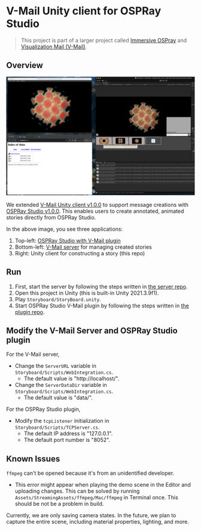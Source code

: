 # V-Mail Unity client for OSPRay Studio 
> This project is part of a larger project called [Immersive OSPray](https://github.com/jungwhonam/ImmersiveOSPRay) and [Visualization Mail (V-Mail)](https://github.com/JungWhoNam/VisualizationMail).

 ## Overview
![V-Mail with OSPRay Studio](storyboard.png)

We extended [V-Mail Unity client v1.0.0](https://github.com/JungWhoNam/VisualizationMail/releases) to support message creations with [OSPRay Studio v1.0.0](https://github.com/RenderKit/ospray-studio/releases/tag/v1.0.0). This enables users to create annotated, animated stories directly from OSPRay Studio.

In the above image, you see three applications:
1. Top-left: [OSPRay Studio with V-Mail plugin](https://github.com/JungWhoNam/ospray_studio/tree/jungwho.nam-feature-plugin-storyboard/plugins/storyboard_plugin)
2. Bottom-left: [V-Mail server](https://github.com/JungWhoNam/VisualizationMailServer) for managing created stories
3. Right: Unity client for constructing a story (this repo)

## Run
1. First, start the server by following the steps written in [the server repo](https://github.com/JungWhoNam/VisualizationMailServer).
2. Open this project in Unity (this is built-in Unity 2021.3.9f1).
3. Play `Storyboard/StoryBoard.unity`.
4. Start OSPRay Studio V-Mail plugin by following the steps written in [the plugin repo](https://github.com/JungWhoNam/ospray_studio/tree/jungwho.nam-feature-plugin-storyboard/plugins/storyboard_plugin).


## Modify the V-Mail Server and OSPRay Studio plugin
For the V-Mail server,
* Change the `ServerURL` variable in `Storyboard/Scripts/WebIntegration.cs`. 
  * The default value is "http://localhost/".
* Change the `ServerDataDir` variable in `Storyboard/Scripts/WebIntegration.cs`. 
  * The default value is "data/".

For the OSPRay Studio plugin,
* Modify the `tcpListener` initialization in `Storyboard/Scripts/TCPServer.cs`. 
  * The default IP address is "127.0.0.1".
  * The default port number is "8052".


## Known Issues
`ffmpeg` can't be opened because it's from an unidentified developer.
- This error might appear when playing the demo scene in the Editor and uploading changes. This can be solved by running `Assets/StreamingAssets/ffmpeg/Mac/ffmpeg` in Terminal once. This should be not be a problem in build.

Currently, we are only saving camera states. In the future, we plan to capture the entire scene, including material properties, lighting, and more.